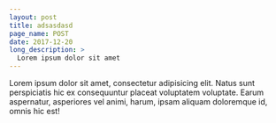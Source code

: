 ```yaml
---
layout: post
title: adsasdasd
page_name: POST
date: 2017-12-20
long_description: >
  Lorem ipsum dolor sit amet
---
```



Lorem ipsum dolor sit amet, consectetur adipisicing elit. Natus sunt perspiciatis hic ex
consequuntur placeat voluptatem voluptate. Earum aspernatur, asperiores vel animi, harum, ipsam
aliquam doloremque id, omnis hic est!
